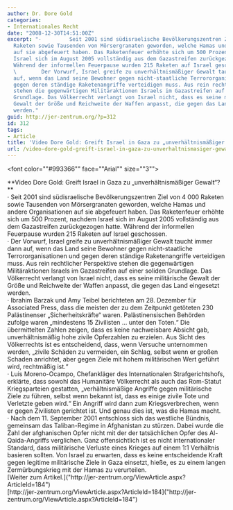 ```yaml
---
author: Dr. Dore Gold
categories:
- Internationales Recht
date: "2008-12-30T14:51:00Z"
excerpt: "·         Seit 2001 sind südisraelische Bevölkerungszentren Ziel von 4 000
  Raketen sowie Tausenden von Mörsergranaten geworden, welche Hamas und andere Organisationen
  auf sie abgefeuert haben. Das Raketenfeuer erhöhte sich um 500 Prozent, nachdem
  Israel sich im August 2005 vollständig aus dem Gazastreifen zurückgezogen hatte.
  Während der informellen Feuerpause wurden 215 Raketen auf Israel geschossen.\n \n·
  \        Der Vorwurf, Israel greife zu unverhältnismäßiger Gewalt taucht immer dann
  auf, wenn das Land seine Bewohner gegen nicht-staatliche Terrororganisationen und
  gegen deren ständige Raketenangriffe verteidigen muss. Aus rein rechtlicher Perspektive
  stehen die gegenwärtigen Militäraktionen Israels im Gazastreifen auf einer soliden
  Grundlage. Das Völkerrecht verlangt von Israel nicht, dass es seine militärische
  Gewalt der Größe und Reichweite der Waffen anpasst, die gegen das Land eingesetzt
  werden."
guid: http://jer-zentrum.org/?p=312
id: 312
tags:
- Article
title: 'Video Dore Gold: Greift Israel in Gaza zu „unverhältnismäßiger Gewalt“?'
url: /video-dore-gold-greift-israel-in-gaza-zu-unverhaltnismasiger-gewalt/
---
```


<font color=""#993366"" face=""Arial"" size=""3""> </font>

<div align=""center"">**Video Dore Gold: Greift Israel in Gaza zu „unverhältnismäßiger Gewalt“?**</div><div><font size=""3""> </font></div><div align=""center""></div><div align=""center""></div><div align=""center""></div><font size=""3""> </font>

<div align=""left""><font size=""2"">· Seit 2001 sind südisraelische Bevölkerungszentren Ziel von 4 000 Raketen sowie Tausenden von Mörsergranaten geworden, welche Hamas und andere Organisationen auf sie abgefeuert haben. Das Raketenfeuer erhöhte sich um 500 Prozent, nachdem Israel sich im August 2005 vollständig aus dem Gazastreifen zurückgezogen hatte. Während der informellen Feuerpause wurden 215 Raketen auf Israel geschossen.</font></div><div align=""left""><font size=""2""> </font></div><div align=""left""><font size=""2"">· Der Vorwurf, Israel greife zu unverhältnismäßiger Gewalt taucht immer dann auf, wenn das Land seine Bewohner gegen nicht-staatliche Terrororganisationen und gegen deren ständige Raketenangriffe verteidigen muss. Aus rein rechtlicher Perspektive stehen die gegenwärtigen Militäraktionen Israels im Gazastreifen auf einer soliden Grundlage. Das Völkerrecht verlangt von Israel nicht, dass es seine militärische Gewalt der Größe und Reichweite der Waffen anpasst, die gegen das Land eingesetzt werden.</font></div><div align=""left""><font size=""2""> </font></div><div align=""left""><font size=""2"">· Ibrahim Barzak und Amy Teibel berichteten am 28. Dezember für Associated Press, dass die meisten der zu dem Zeitpunkt getöteten 230 Palästinenser „Sicherheitskräfte“ waren. Palästinensischen Behörden zufolge waren „mindestens 15 Zivilisten … unter den Toten.“ Die übermittelten Zahlen zeigen, dass es keine nachweisbare Absicht gab, unverhältnismäßig hohe zivile Opferzahlen zu erzielen. Aus Sicht des Völkerrechts ist es entscheidend, dass, wenn Versuche unternommen werden, „zivile Schäden zu vermeiden, ein Schlag, selbst wenn er großen Schaden anrichtet, aber gegen Ziele mit hohem militärischen Wert geführt wird, rechtmäßig ist.“</font></div><div align=""left""><font size=""2""> </font></div><div align=""left""><font size=""2"">· Luis Moreno-Ocampo, Chefankläger des Internationalen Strafgerichtshofs, erklärte, dass sowohl das Humanitäre Völkerrecht als auch das Rom-Statut Kriegsparteien gestatten, „verhältnismäßige Angriffe gegen militärische Ziele zu führen, selbst wenn bekannt ist, dass es einige zivile Tote und Verletzte geben wird.“ Ein Angriff wird dann zum Kriegsverbrechen, wenn er gegen Zivilisten gerichtet ist. Und genau dies ist, was die Hamas macht.</font></div><div align=""left""><font size=""2""></font></div><div><font size=""3""> </font></div><div align=""left""><font size=""2"">· Nach dem 11. September 2001 entschloss sich das westliche Bündnis, gemeinsam das Taliban-Regime in Afghanistan zu stürzen. Dabei wurde die Zahl der afghanischen Opfer nicht mit der der tatsächlichen Opfer des Al-Qaida-Angriffs verglichen. Ganz offensichtlich ist es nicht internationaler Standard, dass militärische Verluste eines Krieges auf einem 1:1 Verhältnis basieren sollten. Von Israel zu erwarten, dass es keine entscheidende Kraft gegen legitime militärische Ziele in Gaza einsetzt, hieße, es zu einem langen Zermürbungskrieg mit der Hamas zu verurteilen.</font></div><div></div><div><div><font size=""3""> </font></div><div align=""left"">[<font size=""2"">Weiter zum Artikel.</font>]("http://jer-zentrum.org/ViewArticle.aspx?ArticleId=184")</div><div align=""left""><font face=""Arial"" size=""2"">[http://jer-zentrum.org/ViewArticle.aspx?ArticleId=184]("http://jer-zentrum.org/ViewArticle.aspx?ArticleId=184")</font></div></div>